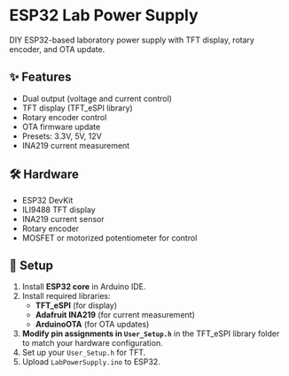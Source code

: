 # ESP32 Lab Power Supply

DIY ESP32-based laboratory power supply with TFT display, rotary encoder, and OTA update.

## ✨ Features
- Dual output (voltage and current control)
- TFT display (TFT_eSPI library)
- Rotary encoder control
- OTA firmware update
- Presets: 3.3V, 5V, 12V
- INA219 current measurement

## 🛠 Hardware
- ESP32 DevKit
- ILI9488 TFT display
- INA219 current sensor
- Rotary encoder
- MOSFET or motorized potentiometer for control

## 📂 Setup
1. Install **ESP32 core** in Arduino IDE.
2. Install required libraries:
   - **TFT_eSPI** (for display)
   - **Adafruit INA219** (for current measurement)
   - **ArduinoOTA** (for OTA updates)
3. **Modify pin assignments in `User_Setup.h`** in the TFT_eSPI library folder to match your hardware configuration.
4. Set up your `User_Setup.h` for TFT.
5. Upload `LabPowerSupply.ino` to ESP32.
